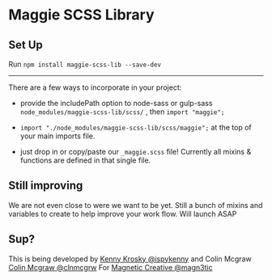 # Maggie SCSS Library 

## Set Up

Run `npm install maggie-scss-lib --save-dev`

---

There are a few ways to incorporate in your project:

- provide the includePath option to node-sass or gulp-sass `node_modules/maggie-scss-lib/scss/` , then `import "maggie";`

- `import "./node_modules/maggie-scss-lib/scss/maggie";` at the top of your main imports file.

- just drop in or copy/paste our `_maggie.scss` file! Currently all mixins & functions are defined in that single file.


## Still improving
We are not even close to were we want to be yet. Still a bunch of mixins and variables to create to help improve your work flow. Will launch ASAP

## Sup?
This is being developed by [Kenny Krosky @ispykenny](https://twitter.com/ispykenny) and Colin Mcgraw [Colin Mcgraw @clnmcgrw](https://twitter.com/clnmcgrw) For [Magnetic Creative @magn3tic](https://twitter.com/magn3tic)
